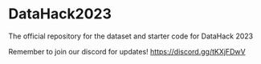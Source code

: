# DataHack2023
The official repository for the dataset and starter code for DataHack 2023

Remember to join our discord for updates! https://discord.gg/tKXjFDwV
